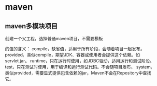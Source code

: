 # maven





## maven多模块项目

创建一个父工程，选择普通maven项目，不需要模板







 <scope>的值的含义：
compile，缺省值，适用于所有阶段，会随着项目一起发布。 
provided，类似compile，期望JDK、容器或使用者会提供这个依赖。如servlet.jar。 
runtime，只在运行时使用，如JDBC驱动，适用运行和测试阶段。 
test，只在测试时使用，用于编译和运行测试代码。不会随项目发布。 
system，类似provided，需要显式提供包含依赖的jar，Maven不会在Repository中查找它。 

